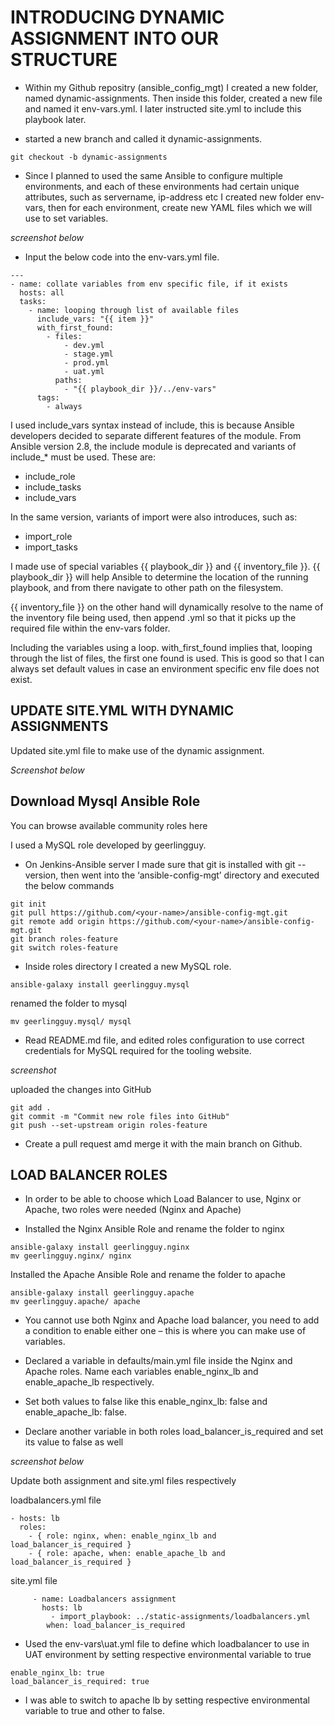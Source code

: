 # __INTRODUCING DYNAMIC ASSIGNMENT INTO OUR STRUCTURE__

- Within my Github repositry (ansible_config_mgt) I created a new folder, named dynamic-assignments. Then inside this folder, created a new file and named it env-vars.yml. I later instructed site.yml to include this playbook later.

- started a new branch and called it dynamic-assignments.

```
git checkout -b dynamic-assignments
```

- Since I planned to used the same Ansible to configure multiple environments, and each of these environments had certain unique attributes, such as servername, ip-address etc I created new folder env-vars, then for each environment, create new YAML files which we will use to set variables.

*screenshot below*

- Input the below code into the env-vars.yml file.

```
---
- name: collate variables from env specific file, if it exists
  hosts: all
  tasks:
    - name: looping through list of available files
      include_vars: "{{ item }}"
      with_first_found:
        - files:
            - dev.yml
            - stage.yml
            - prod.yml
            - uat.yml
          paths:
            - "{{ playbook_dir }}/../env-vars"
      tags:
        - always
```


I used include_vars syntax instead of include, this is because Ansible developers decided to separate different features of the module. From Ansible version 2.8, the include module is deprecated and variants of include_* must be used. These are:

- include_role
- include_tasks
- include_vars

In the same version, variants of import were also introduces, such as:

- import_role
- import_tasks

I made use of special variables {{ playbook_dir }} and {{ inventory_file }}. {{ playbook_dir }} will help Ansible to determine the location of the running playbook, and from there navigate to other path on the filesystem.

{{ inventory_file }} on the other hand will dynamically resolve to the name of the inventory file being used, then append .yml so that it picks up the required file within the env-vars folder.

Including the variables using a loop. with_first_found implies that, looping through the list of files, the first one found is used. This is good so that I can always set default values in case an environment specific env file does not exist.

## UPDATE SITE.YML WITH DYNAMIC ASSIGNMENTS

Updated site.yml file to make use of the dynamic assignment. 

*Screenshot below*

## Download Mysql Ansible Role

You can browse available community roles here

I used a MySQL role developed by geerlingguy.

- On Jenkins-Ansible server I made sure that git is installed with git --version, then went into the ‘ansible-config-mgt’ directory and executed the below commands

```
git init
git pull https://github.com/<your-name>/ansible-config-mgt.git
git remote add origin https://github.com/<your-name>/ansible-config-mgt.git
git branch roles-feature
git switch roles-feature
```

- Inside roles directory I created a new MySQL role.

```
ansible-galaxy install geerlingguy.mysql 
```

renamed the folder to mysql

```
mv geerlingguy.mysql/ mysql
```

- Read README.md file, and edited roles configuration to use correct credentials for MySQL required for the tooling website.

*screenshot*

uploaded the changes into GitHub

```
git add .
git commit -m "Commit new role files into GitHub"
git push --set-upstream origin roles-feature
```

- Create a pull request amd merge it with the main branch on Github.

## LOAD BALANCER ROLES

- In order to be able to choose which Load Balancer to use, Nginx or Apache, two roles were needed (Nginx and Apache)

- Installed the Nginx Ansible Role and rename the folder to nginx

```
ansible-galaxy install geerlingguy.nginx
mv geerlingguy.nginx/ nginx
```

Installed the Apache Ansible Role and rename the folder to apache

```
ansible-galaxy install geerlingguy.apache 
mv geerlingguy.apache/ apache
```

- You cannot use both Nginx and Apache load balancer, you need to add a condition to enable either one – this is where you can make use of variables.

- Declared a variable in defaults/main.yml file inside the Nginx and Apache roles. Name each variables enable_nginx_lb and enable_apache_lb respectively.

- Set both values to false like this enable_nginx_lb: false and enable_apache_lb: false.

- Declare another variable in both roles load_balancer_is_required and set its value to false as well

*screenshot below*

Update both assignment and site.yml files respectively

loadbalancers.yml file

```
- hosts: lb
  roles:
    - { role: nginx, when: enable_nginx_lb and load_balancer_is_required }
    - { role: apache, when: enable_apache_lb and load_balancer_is_required }
```

site.yml file

```
     - name: Loadbalancers assignment
       hosts: lb
         - import_playbook: ../static-assignments/loadbalancers.yml
        when: load_balancer_is_required 
```

-  Used the  env-vars\uat.yml file to define which loadbalancer to use in UAT environment by setting respective environmental variable to true

```
enable_nginx_lb: true
load_balancer_is_required: true
```

- I was able to switch to apache lb  by setting respective environmental variable to true and other to false.